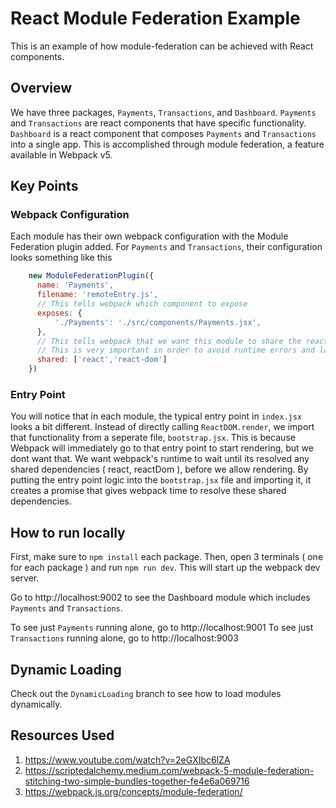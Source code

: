 # React Module Federation Example

This is an example of how module-federation can be achieved with React components.

## Overview

We have three packages, `Payments`, `Transactions`, and `Dashboard`. 
`Payments` and `Transactions` are react components that have specific functionality.
`Dashboard` is a react component that composes `Payments` and `Transactions` into a single app.
This is accomplished through module federation, a feature available in Webpack v5.

## Key Points

### Webpack Configuration

Each module has their own webpack configuration with the Module Federation plugin added.
For `Payments` and `Transactions`, their configuration looks something like this

```javascript
    new ModuleFederationPlugin({
      name: 'Payments',
      filename: 'remoteEntry.js',
      // This tells webpack which component to expose 
      exposes: {
          './Payments': './src/components/Payments.jsx',
      },
      // This tells webpack that we want this module to share the react and react-dom instance with another federated module.
      // This is very important in order to avoid runtime errors and larger bundle sizes.
      shared: ['react','react-dom']
    })
```
### Entry Point

You will notice that in each module, the typical entry point in `index.jsx` looks a bit different. Instead of directly calling `ReactDOM.render`, we import that functionality from a seperate file, `bootstrap.jsx`. 
This is because Webpack will immediately go to that entry point to start rendering, but we dont want that. We want webpack's runtime to wait until its resolved any shared dependencies ( react, reactDom ), before we allow rendering. By putting the entry point logic into the `bootstrap.jsx` file and importing it, it creates a promise that gives webpack time to resolve these shared dependencies.

## How to run locally

First, make sure to `npm install` each package.
Then, open 3 terminals ( one for each package ) and run `npm run dev`. This will start up the webpack dev server.

Go to http://localhost:9002 to see the Dashboard module which includes `Payments` and `Transactions`.

To see just `Payments` running alone, go to http://localhost:9001
To see just `Transactions` running alone, go to http://localhost:9003

## Dynamic Loading

Check out the `DynamicLoading` branch to see how to load modules dynamically.


## Resources Used
1. https://www.youtube.com/watch?v=2eGXIbc6lZA
2. https://scriptedalchemy.medium.com/webpack-5-module-federation-stitching-two-simple-bundles-together-fe4e6a069716
3. https://webpack.js.org/concepts/module-federation/